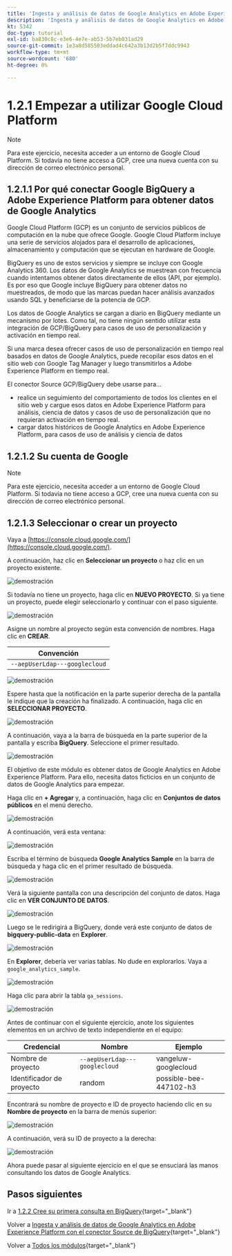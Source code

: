 ```yaml
---
title: 'Ingesta y análisis de datos de Google Analytics en Adobe Experience Platform con el conector de Source de BigQuery: cree su cuenta de Google Cloud Platform'
description: 'Ingesta y análisis de datos de Google Analytics en Adobe Experience Platform con el conector de Source de BigQuery: cree su cuenta de Google Cloud Platform'
kt: 5342
doc-type: tutorial
exl-id: ba830c8c-e3e6-4e7e-ab53-5b7eb031ad29
source-git-commit: 1e3a8d585503eddad4c642a3b13d2b5f7ddc9943
workflow-type: tm+mt
source-wordcount: '680'
ht-degree: 0%

---
```


# 1.2.1 Empezar a utilizar Google Cloud Platform

>[!NOTE]
>
>Para este ejercicio, necesita acceder a un entorno de Google Cloud Platform. Si todavía no tiene acceso a GCP, cree una nueva cuenta con su dirección de correo electrónico personal.

## 1.2.1.1 Por qué conectar Google BigQuery a Adobe Experience Platform para obtener datos de Google Analytics

Google Cloud Platform (GCP) es un conjunto de servicios públicos de computación en la nube que ofrece Google. Google Cloud Platform incluye una serie de servicios alojados para el desarrollo de aplicaciones, almacenamiento y computación que se ejecutan en hardware de Google.

BigQuery es uno de estos servicios y siempre se incluye con Google Analytics 360. Los datos de Google Analytics se muestrean con frecuencia cuando intentamos obtener datos directamente de ellos (API, por ejemplo). Es por eso que Google incluye BigQuery para obtener datos no muestreados, de modo que las marcas puedan hacer análisis avanzados usando SQL y beneficiarse de la potencia de GCP.

Los datos de Google Analytics se cargan a diario en BigQuery mediante un mecanismo por lotes. Como tal, no tiene ningún sentido utilizar esta integración de GCP/BigQuery para casos de uso de personalización y activación en tiempo real.

Si una marca desea ofrecer casos de uso de personalización en tiempo real basados en datos de Google Analytics, puede recopilar esos datos en el sitio web con Google Tag Manager y luego transmitirlos a Adobe Experience Platform en tiempo real.

El conector Source GCP/BigQuery debe usarse para...

- realice un seguimiento del comportamiento de todos los clientes en el sitio web y cargue esos datos en Adobe Experience Platform para análisis, ciencia de datos y casos de uso de personalización que no requieran activación en tiempo real.
- cargar datos históricos de Google Analytics en Adobe Experience Platform, para casos de uso de análisis y ciencia de datos

## 1.2.1.2 Su cuenta de Google

>[!NOTE]
>
>Para este ejercicio, necesita acceder a un entorno de Google Cloud Platform. Si todavía no tiene acceso a GCP, cree una nueva cuenta con su dirección de correo electrónico personal.

## 1.2.1.3 Seleccionar o crear un proyecto

Vaya a [https://console.cloud.google.com/](https://console.cloud.google.com/).

A continuación, haz clic en **Seleccionar un proyecto** o haz clic en un proyecto existente.

![demostración](./images/ex12.png)

Si todavía no tiene un proyecto, haga clic en **NUEVO PROYECTO**. Si ya tiene un proyecto, puede elegir seleccionarlo y continuar con el paso siguiente.

![demostración](./images/ex1createproject.png)

Asigne un nombre al proyecto según esta convención de nombres. Haga clic en **CREAR**.

| Convención |
| ----------------- |
| `--aepUserLdap---googlecloud` |

![demostración](./images/ex13.png)

Espere hasta que la notificación en la parte superior derecha de la pantalla le indique que la creación ha finalizado. A continuación, haga clic en **SELECCIONAR PROYECTO**.

![demostración](./images/ex14.png)

A continuación, vaya a la barra de búsqueda en la parte superior de la pantalla y escriba **BigQuery**. Seleccione el primer resultado.

![demostración](./images/ex17.png)

El objetivo de este módulo es obtener datos de Google Analytics en Adobe Experience Platform. Para ello, necesita datos ficticios en un conjunto de datos de Google Analytics para empezar.

Haga clic en **+ Agregar** y, a continuación, haga clic en **Conjuntos de datos públicos** en el menú derecho.

![demostración](./images/ex118.png)

A continuación, verá esta ventana:

![demostración](./images/ex119.png)

Escriba el término de búsqueda **Google Analytics Sample** en la barra de búsqueda y haga clic en el primer resultado de búsqueda.

![demostración](./images/ex120.png)

Verá la siguiente pantalla con una descripción del conjunto de datos. Haga clic en **VER CONJUNTO DE DATOS**.

![demostración](./images/ex121.png)

Luego se le redirigirá a BigQuery, donde verá este conjunto de datos de **bigquery-public-data** en **Explorer**.

![demostración](./images/ex122a.png)

En **Explorer**, debería ver varias tablas. No dude en explorarlos. Vaya a `google_analytics_sample`.

![demostración](./images/ex122.png)

Haga clic para abrir la tabla `ga_sessions`.

![demostración](./images/ex123.png)

Antes de continuar con el siguiente ejercicio, anote los siguientes elementos en un archivo de texto independiente en el equipo:

| Credencial | Nombre | Ejemplo |
| ----------------- |-------------| -------------|
| Nombre de proyecto | `--aepUserLdap---googlecloud` | vangeluw-googlecloud |
| Identificador de proyecto | random | possible-bee-447102-h3 |

Encontrará su nombre de proyecto e ID de proyecto haciendo clic en su **Nombre de proyecto** en la barra de menús superior:

![demostración](./images/ex1projectMenu.png)

A continuación, verá su ID de proyecto a la derecha:

![demostración](./images/ex1projetcselection.png)

Ahora puede pasar al siguiente ejercicio en el que se ensuciará las manos consultando los datos de Google Analytics.

## Pasos siguientes

Ir a [1.2.2 Cree su primera consulta en BigQuery](./ex2.md){target="_blank"}

Volver a [Ingesta y análisis de datos de Google Analytics en Adobe Experience Platform con el conector Source de BigQuery](./customer-journey-analytics-bigquery-gcp.md){target="_blank"}

Volver a [Todos los módulos](./../../../../overview.md){target="_blank"}
